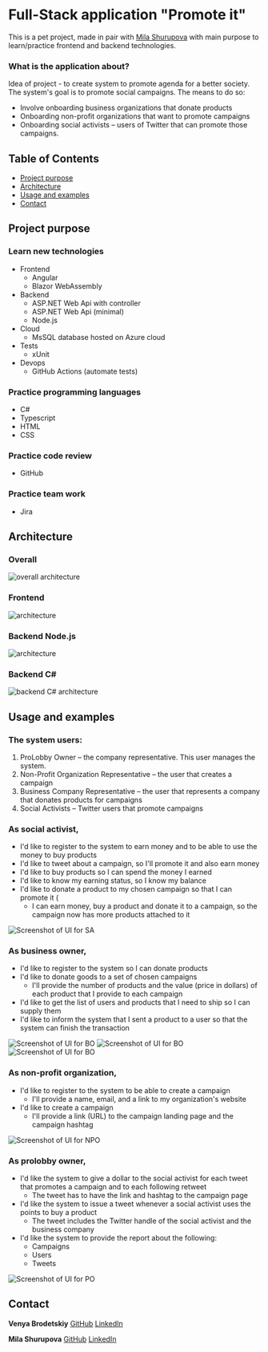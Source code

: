 # Full-Stack application "Promote it"

This is a pet project, made in pair with [Mila Shurupova](https://github.com/milaShurupova) with main purpose to learn/practice frontend and backend technologies.

### What is the application about?

Idea of project - to create system to promote agenda for a better society.
The system's goal is to promote social campaigns. The means to do so:

- Involve onboarding business organizations that donate products
- Onboarding non-profit organizations that want to promote campaigns
- Onboarding social activists – users of Twitter that can promote those campaigns.

## Table of Contents

- [Project purpose](#project-purpose)
- [Architecture](#architecture)
- [Usage and examples](#usage-and-examples)
- [Contact](#contact)

## Project purpose

### Learn new technologies

- Frontend
  - Angular
  - Blazor WebAssembly
- Backend
  - ASP.NET Web Api with controller
  - ASP.NET Web Api (minimal)
  - Node.js
- Cloud
  - MsSQL database hosted on Azure cloud
- Tests
  - xUnit
- Devops
  - GitHub Actions (automate tests)

### Practice programming languages

- C#
- Typescript
- HTML
- CSS

### Practice code review

- GitHub

### Practice team work

- Jira

## Architecture

### Overall

![overall architecture](/Assets/architecture.jpg)

### Frontend

![architecture](/Assets/architecture_frontend.jpg)

### Backend Node.js

![architecture](/Assets/architecture_backend_nodejs.jpg)

### Backend C#

![backend C# architecture](/Assets/architecture_backend_csharp.jpg)

## Usage and examples

### The system users:

1. ProLobby Owner – the company representative. This user manages the system.
2. Non-Profit Organization Representative – the user that creates a campaign
3. Business Company Representative – the user that represents a company that donates products for campaigns
4. Social Activists – Twitter users that promote campaigns

### As social activist,

- I'd like to register to the system to earn money and to be able to use the money to buy products
- I'd like to tweet about a campaign, so I'll promote it and also earn money
- I'd like to buy products so I can spend the money I earned
- I'd like to know my earning status, so I know my balance
- I'd like to donate a product to my chosen campaign so that I can promote it (
    - I can earn money, buy a product and donate it to a campaign, so the campaign now has more products attached to it

![Screenshot of UI for SA](/Assets/sa_balance.jpg)

### As business owner,

- I'd like to register to the system so I can donate products
- I'd like to donate goods to a set of chosen campaigns 
    - I'll provide the number of products and the value (price in dollars) of each product that I provide to each campaign
- I'd like to get the list of users and products that I need to ship so I can supply them
- I'd like to inform the system that I sent a product to a user so that the system can finish the transaction

![Screenshot of UI for BO](/Assets/bo_donate_campaign.jpg)
![Screenshot of UI for BO](/Assets/bo_new_product.jpg)
![Screenshot of UI for BO](/Assets/bo_active_campaigns.jpg)

### As non-profit organization,

- I'd like to register to the system to be able to create a campaign
    - I'll provide a name, email, and a link to my organization's website
- I'd like to create a campaign
    - I'll provide a link (URL) to the campaign landing page and the campaign hashtag

![Screenshot of UI for NPO](/Assets/np_create_campaign.jpg)

### As prolobby owner,

- I'd like the system to give a dollar to the social activist for each tweet that promotes a campaign and to each following retweet
    - The tweet has to have the link and hashtag to the campaign page
- I'd like the system to issue a tweet whenever a social activist uses the points to buy a product 
    - The tweet includes the Twitter handle of the social activist and the business company
- I'd like the system to provide the report about the following:
    - Campaigns
    - Users
    - Tweets

![Screenshot of UI for PO](/Assets/***.jpg)

## Contact

**Venya Brodetskiy**
[GitHub](https://github.com/VenyaBrodetskiy)
[LinkedIn](https://www.linkedin.com/in/brodetskiyveniamin/)

**Mila Shurupova**
[GitHub](https://github.com/milaShurupova)
[LinkedIn](https://www.linkedin.com/in/liudmilashurupova/)
